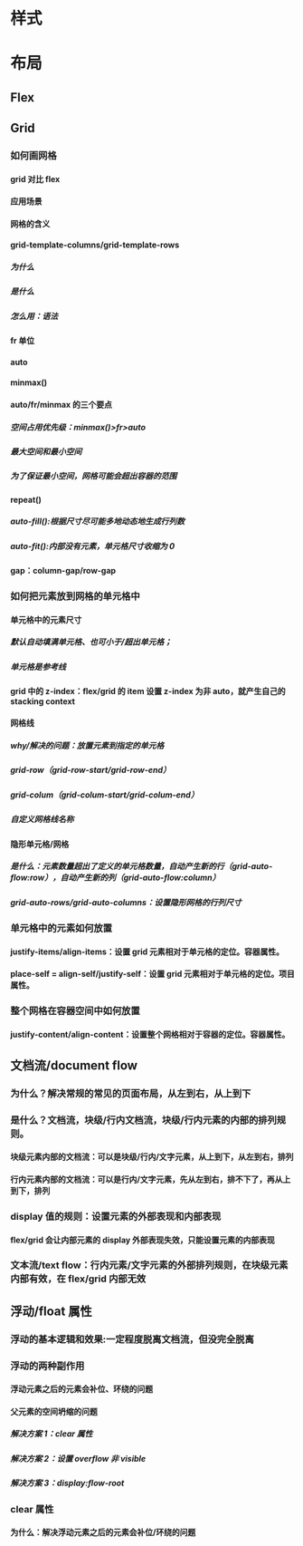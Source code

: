 # 样式

# 布局

## Flex

## Grid

### 如何画网格

#### grid 对比 flex

#### 应用场景

#### 网格的含义

#### grid-template-columns/grid-template-rows

##### 为什么

##### 是什么

##### 怎么用：语法

#### fr 单位

#### auto

#### minmax()

#### auto/fr/minmax 的三个要点

##### 空间占用优先级：minmax()>fr>auto

##### 最大空间和最小空间

##### 为了保证最小空间，网格可能会超出容器的范围

#### repeat()

##### auto-fill():根据尺寸尽可能多地动态地生成行列数

##### auto-fit():内部没有元素，单元格尺寸收缩为 0

#### gap：column-gap/row-gap

####

### 如何把元素放到网格的单元格中

#### 单元格中的元素尺寸

##### 默认自动填满单元格、也可小于/超出单元格；

##### 单元格是参考线

#### grid 中的 z-index：flex/grid 的 item 设置 z-index 为非 auto，就产生自己的 stacking context

#### 网格线

##### why/解决的问题：放置元素到指定的单元格

##### grid-row（grid-row-start/grid-row-end）

##### grid-colum（grid-colum-start/grid-colum-end）

##### 自定义网格线名称

#### 隐形单元格/网格

##### 是什么：元素数量超出了定义的单元格数量，自动产生新的行（grid-auto-flow:row），自动产生新的列（grid-auto-flow:column）

##### grid-auto-rows/grid-auto-columns：设置隐形网格的行列尺寸

### 单元格中的元素如何放置

#### justify-items/align-items：设置 grid 元素相对于单元格的定位。容器属性。

#### place-self = align-self/justify-self：设置 grid 元素相对于单元格的定位。项目属性。

### 整个网格在容器空间中如何放置

#### justify-content/align-content：设置整个网格相对于容器的定位。容器属性。

## 文档流/document flow

### 为什么？解决常规的常见的页面布局，从左到右，从上到下

### 是什么？文档流，块级/行内文档流，块级/行内元素的内部的排列规则。

#### 块级元素内部的文档流：可以是块级/行内/文字元素，从上到下，从左到右，排列

#### 行内元素内部的文档流：可以是行内/文字元素，先从左到右，排不下了，再从上到下，排列

### display 值的规则：设置元素的外部表现和内部表现

#### flex/grid 会让内部元素的 display 外部表现失效，只能设置元素的内部表现

### 文本流/text flow：行内元素/文字元素的外部排列规则，在块级元素内部有效，在 flex/grid 内部无效

## 浮动/float 属性

### 浮动的基本逻辑和效果:一定程度脱离文档流，但没完全脱离

### 浮动的两种副作用

#### 浮动元素之后的元素会补位、环绕的问题

#### 父元素的空间坍缩的问题

##### 解决方案 1：clear 属性

##### 解决方案 2：设置 overflow 非 visible

##### 解决方案 3：display:flow-root

### clear 属性

#### 为什么：解决浮动元素之后的元素会补位/环绕的问题

###
